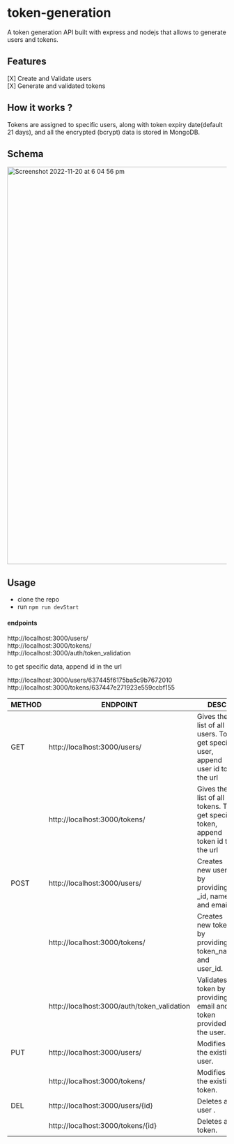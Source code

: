 # token-generation

A token generation API built with express and nodejs that allows to generate users and
tokens.

## Features

[X] Create and Validate users  
[X] Generate and validated tokens

## How it works ?

Tokens are assigned to specific users, along with token expiry date(default 21 days), and all the encrypted (bcrypt) data is stored in MongoDB.

## Schema

<img width="911" alt="Screenshot 2022-11-20 at 6 04 56 pm" src="https://user-images.githubusercontent.com/42713799/202890163-745479b9-b237-4eb7-acdd-cf88d6196efe.png">

## Usage

- clone the repo
- run `npm run devStart`

#### endpoints

http://localhost:3000/users/  
http://localhost:3000/tokens/  
http://localhost:3000/auth/token_validation

to get specific data, append id in the url

http://localhost:3000/users/637445f6175ba5c9b7672010  
http://localhost:3000/tokens/637447e271923e559ccbf155

| METHOD | ENDPOINT                                    | DESC                                                                            |
| ------ | ------------------------------------------- | ------------------------------------------------------------------------------- |
| GET    | http://localhost:3000/users/                | Gives the list of all users. To get specific user, append user id to the url    |
|        | http://localhost:3000/tokens/               | Gives the list of all tokens. To get specific token, append token id to the url |
| POST   | http://localhost:3000/users/                | Creates new user by providing \_id, name and email.                             |
|        | http://localhost:3000/tokens/               | Creates new token by providing token_name and user_id.                          |
|        | http://localhost:3000/auth/token_validation | Validates a token by providing email and token provided to the user.            |
| PUT    | http://localhost:3000/users/                | Modifies the existing user.                                                     |
|        | http://localhost:3000/tokens/               | Modifies the existing token.                                                    |
| DEL    | http://localhost:3000/users/{id}            | Deletes a user .                                                                |
|        | http://localhost:3000/tokens/{id}           | Deletes a token.                                                                |
